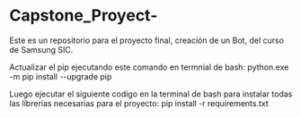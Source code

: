 # Capstone_Proyect-
Este es un repositorio para el proyecto final, creación de un Bot, del curso de Samsung SIC.


Actualizar el pip ejecutando este comando en termnial de bash: 
python.exe -m pip install --upgrade pip 

Luego ejecutar el siguiente codigo en la terminal de bash para instalar todas las librerias necesarias para el proyecto: 
pip install -r requirements.txt 
